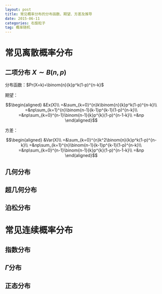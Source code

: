 ```yaml
---
layout: post
title: 常见概率分布的分布函数、期望、方差及推导
date: 2015-06-11
categories: 右旋粒子
tag: 概率随机
---
```


# 常见离散概率分布

## 二项分布 $X\sim B(n,p)$

分布函数：$Pr(X=k)=\binom{n}{k}p^k(1-p)^{n-k}$

期望：

$$\begin{aligned}
&Ex(X)\\
=&\sum_{k=0}^{n}k\binom{n}{k}p^k(1-p)^{n-k}\\
=&np\sum_{k=1}^{n}\binom{n-1}{k-1}p^{k-1}(1-p)^{n-k}\\
=&np\sum_{k=0}^{n-1}\binom{n-1}{k}p^{k}(1-p)^{n-1-k}\\
=&np
\end{aligned}$$

方差：

$$\begin{aligned}
&Var(X)\\
=&\sum_{k=0}^{n}k^2\binom{n}{k}p^k(1-p)^{n-k}\\
=&np\sum_{k=1}^{n}\binom{n-1}{k-1}p^{k-1}(1-p)^{n-k}\\
=&np\sum_{k=0}^{n-1}\binom{n-1}{k}p^{k}(1-p)^{n-1-k}\\
=&np
\end{aligned}$$

## 几何分布

## 超几何分布

## 泊松分布

# 常见连续概率分布

## 指数分布

## $\Gamma$分布

## 正态分布
